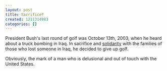 ```yaml
---
layout: post
title: Sacrifice?
created: 1211314983
categories: []
---
```

President Bush's last round of golf was October 13th, 2003, when he heard about a truck bombing in Iraq.  In sacrifice and [solidarity](http://www.washingtonpost.com/wp-dyn/content/blog/2008/05/14/BL2008051401929_pf.html) with the families of those who lost someone in Iraq, he decided to give up golf.  

Obviously, the mark of a man who is delusional and out of touch with the United States.

